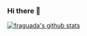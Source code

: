 

### Hi there 👋

[![fraguada's github stats](https://github-readme-stats.vercel.app/api?username=fraguada)](https://github.com/anuraghazra/github-readme-stats)
<!--
**fraguada/fraguada** is a ✨ _special_ ✨ repository because its `README.md` (this file) appears on your GitHub profile.

Here are some ideas to get you started:

- 🔭 I’m currently working on ...
- 🌱 I’m currently learning ...
- 👯 I’m looking to collaborate on ...
- 🤔 I’m looking for help with ...
- 💬 Ask me about ...
- 📫 How to reach me: ...
- 😄 Pronouns: ...
- ⚡ Fun fact: ...
-->
